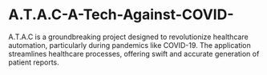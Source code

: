 # A.T.A.C-A-Tech-Against-COVID-
A.T.A.C is a groundbreaking project designed to revolutionize healthcare automation, particularly during pandemics like COVID-19. The application streamlines healthcare processes, offering swift and accurate generation of patient reports.
